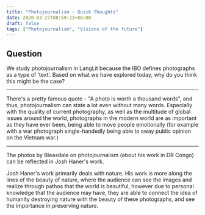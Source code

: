 ```yaml
---
title: "Photojournalism - Quick Thoughts"
date: 2020-03-27T08:59:23+08:00
draft: false
tags: ["Photojournalism", "Visions of the future"]
---
```


## Question 

We study photojournalism in LangLit because the IBO defines photographs as a type of ‘text’. Based on what we have explored today, why do you think this might be the case?

---

There's a pretty famous quote - "A photo is worth a thousand words", and thus, photojournalism can state a lot even without many words. Especially with the quality of current photography, as well as the multitude of global issues around the world, photographs in the modern world are as important as they have ever been, being able to move people emotionally (for example with a war photograph single-handedly being able to sway public opinion on the Vietnam war.)

---

The photos by Bleasdale on photojournalism (about his work in DR Congo) can be reflected in Josh Haner's work.

Josh Haner's work primarily deals with nature. His work is more along the lines of the beauty of nature, where the audience can see the images and realize through pathos that the world is beautiful, however due to personal knowledge that the audience may have, they are able to connect the idea of humanity destroying nature with the beauty of these photographs, and see the importance in preserving nature.